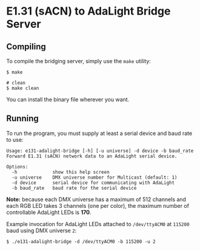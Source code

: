 # E1.31 (sACN) to AdaLight Bridge Server

## Compiling

To compile the bridging server, simply use the `make` utility:

```shell
$ make

# clean
$ make clean
```

You can install the binary file wherever you want.

## Running

To run the program, you must supply at least a serial device and baud rate to use:

```
Usage: e131-adalight-bridge [-h] [-u universe] -d device -b baud_rate
Forward E1.31 (sACN) network data to an AdaLight serial device.

Options:
  -h             show this help screen
  -u universe    DMX universe number for Multicast (default: 1)
  -d device      serial device for communicating with AdaLight
  -b baud_rate   baud rate for the serial device
```

**Note:** because each DMX universe has a maximum of 512 channels and each RGB LED takes 3 channels (one per color), the maximum number of controllable AdaLight LEDs is **170**.

Example invocation for AdaLight LEDs attached to `/dev/ttyACM0` at `115200` baud using DMX universe `2`:

```shell
$ ./e131-adalight-bridge -d /dev/ttyACM0 -b 115200 -u 2
```
